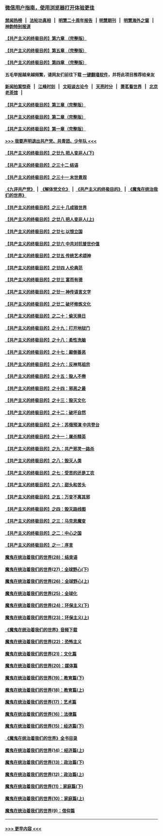 ### [微信用户指南，使用浏览器打开体验更佳](https://github.com/gfw-breaker/banned-news1/blob/master/indexes/wechat-guide.md?t=0)
#### [禁闻热榜](热点新闻.md?t=0)  &nbsp;&nbsp;|&nbsp;&nbsp; [法轮功真相](https://github.com/gfw-breaker/truth/blob/master/README.md?t=0) &nbsp;&nbsp;|&nbsp;&nbsp; [明慧二十周年报告](https://github.com/gfw-breaker/mh-reports/blob/master/README.md?t=0) &nbsp;&nbsp;|&nbsp;&nbsp;[明慧期刊](https://github.com/gfw-breaker/mh-qikan) &nbsp;&nbsp;|&nbsp;&nbsp; [明慧海外之窗](https://github.com/gfw-breaker/mh-news/blob/master/README.md?t=0) &nbsp;&nbsp;|&nbsp;&nbsp; [神韵特别报道](https://github.com/gfw-breaker/mh-news/blob/master/shenyun.md?t=0)
#### [【共产主义的终极目的】第六章 （完整版）](../pages/nsc422/n11428913.md?t=02031822) 
#### [【共产主义的终极目的】第五章 （完整版）](../pages/nsc422/n11428912.md?t=02031822) 
#### [【共产主义的终极目的】第四章 （完整版）](../pages/nsc422/n11428907.md?t=02031822) 
#### 五毛举报越来越频繁，请网友们前往下载 [一键翻墙软件](https://github.com/gfw-breaker/ssr-accounts)，并将此项目推荐给亲友
#### [新闻拍案惊奇](https://github.com/gfw-breaker/banned-news1/blob/master/pages/link4.md) &nbsp;&nbsp;|&nbsp;&nbsp; [江峰时刻](https://github.com/gfw-breaker/banned-news1/blob/master/pages/link4.md) &nbsp;&nbsp;|&nbsp;&nbsp; [文昭谈古论今](https://github.com/gfw-breaker/banned-news1/blob/master/pages/link4.md) &nbsp;&nbsp;|&nbsp;&nbsp; [天亮时分](https://github.com/gfw-breaker/banned-news1/blob/master/pages/link4.md) &nbsp;&nbsp;|&nbsp;&nbsp; [萧茗看世界](https://github.com/gfw-breaker/banned-news1/blob/master/pages/link4.md) &nbsp;&nbsp;|&nbsp;&nbsp; [北京老茶馆](https://github.com/gfw-breaker/banned-news1/blob/master/pages/link4.md) &nbsp;&nbsp;|&nbsp;&nbsp; 
#### [【共产主义的终极目的】第三章（完整版）](../pages/nsc422/n11428848.md?t=02031822) 
#### [【共产主义的终极目的】第二章（完整版）](../pages/nsc422/n11428831.md?t=02031822) 
#### [【共产主义的终极目的】第一章（完整版）](../pages/nsc422/n11417651.md?t=02031822) 
#### [>>> 我要声明退出共产党、共青团、少年队 <<<](https://github.com/begood0513/goodnews/blob/master/quit/letter.md) 
#### [【共产主义的终极目的】之廿九 把人变非人(下)](../pages/nsc422/n11344140.md?t=02031822) 
#### [【共产主义的终极目的】之三十二 结语](../pages/nsc422/n11360535.md?t=02031822) 
#### [【共产主义的终极目的】之三十一 末世景观](../pages/nsc422/n11351129.md?t=02031822) 
#### [《九评共产党》](https://github.com/begood0513/9ping.md/blob/master/README.md) &nbsp;|&nbsp; [《解体党文化》](../../../../jtdwh.md/blob/master/README.md)  &nbsp;|&nbsp; [《共产主义的终极目的》](../../../../gczydzjmd.md/blob/master/README.md) &nbsp;|&nbsp; [《魔鬼在统治我们的世界》](../../../../mgztzwmdsj.md/blob/master/README.md) 
#### [【共产主义的终极目的】之三十 几成狼世界](../pages/nsc422/n11348280.md?t=02031822) 
#### [【共产主义的终极目的】之廿八 把人变非人(上)](../pages/nsc422/n11340492.md?t=02031822) 
#### [【共产主义的终极目的】之廿七 以恨立国](../pages/nsc422/n11336944.md?t=02031822) 
#### [【共产主义的终极目的】之廿六 中共对抗普世价值](../pages/nsc422/n11324785.md?t=02031822) 
#### [【共产主义的终极目的】之廿五 传统艺术颂神](../pages/nsc422/n11296396.md?t=02031822) 
#### [【共产主义的终极目的】之廿四 人伦典范](../pages/nsc422/n11296397.md?t=02031822) 
#### [【共产主义的终极目的】之廿三 富而有德](../pages/nsc422/n11283598.md?t=02031822) 
#### [【共产主义的终极目的】之廿一 神传语言文字](../pages/nsc422/n11263265.md?t=02031822) 
#### [【共产主义的终极目的】之廿二 破坏修炼文化](../pages/nsc422/n11245728.md?t=02031822) 
#### [【共产主义的终极目的】之二十：偷天换日](../pages/nsc422/n11238846.md?t=02031822) 
#### [【共产主义的终极目的】之十九：打开地狱门](../pages/nsc422/n11206376.md?t=02031822) 
#### [【共产主义的终极目的】之十八：柔性洗脑](../pages/nsc422/n11199994.md?t=02031822) 
#### [【共产主义的终极目的】之十七：颠倒善恶](../pages/nsc422/n11179782.md?t=02031822) 
#### [【共产主义的终极目的】之十六：反神骂祖宗](../pages/nsc422/n11166798.md?t=02031822) 
#### [【共产主义的终极目的】之十五：毁人不倦](../pages/nsc422/n11166792.md?t=02031822) 
#### [【共产主义的终极目的】之十四：邪恶之最](../pages/nsc422/n11150249.md?t=02031822) 
#### [【共产主义的终极目的】之十三：毁灭文化](../pages/nsc422/n11135227.md?t=02031822) 
#### [【共产主义的终极目的】之十二：破坏自然](../pages/nsc422/n11135214.md?t=02031822) 
#### [【共产主义的终极目的】之十：苏俄预演 中共登台](../pages/nsc422/n11118424.md?t=02031822) 
#### [【共产主义的终极目的】之十一：屠杀精英](../pages/nsc422/n11118442.md?t=02031822) 
#### [【共产主义的终极目的】之九：共产邪灵一路杀](../pages/nsc422/n11114139.md?t=02031822) 
#### [【共产主义的终极目的】之八：毁灭人类](../pages/nsc422/n11108503.md?t=02031822) 
#### [【共产主义的终极目的】之七：受苦的还是工农](../pages/nsc422/n11101809.md?t=02031822) 
#### [【共产主义的终极目的】之六：甜头和苦头](../pages/nsc422/n11096971.md?t=02031822) 
#### [【共产主义的终极目的】之五：万变不离其邪](../pages/nsc422/n11091285.md?t=02031822) 
#### [【共产主义的终极目的】之四：毁灭路线图](../pages/nsc422/n11086284.md?t=02031822) 
#### [【共产主义的终极目的】之三：马克思魔变](../pages/nsc422/n11061941.md?t=02031822) 
#### [【共产主义的终极目的】之二：中心之国](../pages/nsc422/n11047728.md?t=02031822) 
#### [【共产主义的终极目的】之一：序言](../pages/nsc422/n11086077.md?t=02031822) 
#### [魔鬼在统治着我们的世界(28)：结束语](../pages/nsc422/n10936246.md?t=02031822) 
#### [魔鬼在统治着我们的世界(27)：全球野心(下)](../pages/nsc422/n10928319.md?t=02031822) 
#### [魔鬼在统治着我们的世界(26)：全球野心(上)](../pages/nsc422/n10900318.md?t=02031822) 
#### [魔鬼在统治着我们的世界(25)：全球化](../pages/nsc422/n10788205.md?t=02031822) 
#### [魔鬼在统治着我们的世界(24)：环保主义(下)](../pages/nsc422/n10695307.md?t=02031822) 
#### [魔鬼在统治着我们的世界(23)：环保主义(上)](../pages/nsc422/n10688613.md?t=02031822) 
#### [《魔鬼在统治着我们的世界》音频下载](../pages/nsc422/n10635553.md?t=02031822) 
#### [魔鬼在统治着我们的世界(22)：恐怖主义](../pages/nsc422/n10614727.md?t=02031822) 
#### [魔鬼在统治着我们的世界(21)：文化篇](../pages/nsc422/n10597706.md?t=02031822) 
#### [魔鬼在统治着我们的世界(20)：媒体篇](../pages/nsc422/n10586579.md?t=02031822) 
#### [魔鬼在统治着我们的世界(19)：教育篇(下)](../pages/nsc422/n10564808.md?t=02031822) 
#### [魔鬼在统治着我们的世界(18)：教育篇(上)](../pages/nsc422/n10526970.md?t=02031822) 
#### [魔鬼在统治着我们的世界(17)：艺术篇](../pages/nsc422/n10499093.md?t=02031822) 
#### [魔鬼在统治着我们的世界(16)：法律篇](../pages/nsc422/n10485969.md?t=02031822) 
#### [魔鬼在统治着我们的世界(15)：经济篇(下)](../pages/nsc422/n10469975.md?t=02031822) 
#### [《魔鬼在统治着我们的世界》全书目录](../pages/nsc422/n10464261.md?t=02031822) 
#### [魔鬼在统治着我们的世界(14)：经济篇(上)](../pages/nsc422/n10457370.md?t=02031822) 
#### [魔鬼在统治着我们的世界(13)：政治篇(下)](../pages/nsc422/n10448270.md?t=02031822) 
#### [魔鬼在统治着我们的世界(12)：政治篇(上)](../pages/nsc422/n10444576.md?t=02031822) 
#### [魔鬼在统治着我们的世界(11)：家庭篇(下)](../pages/nsc422/n10440961.md?t=02031822) 
#### [魔鬼在统治着我们的世界(10)：家庭篇(上)](../pages/nsc422/n10435448.md?t=02031822) 
#### [魔鬼在统治着我们的世界(9)：信仰篇](../pages/nsc422/n10432159.md?t=02031822) 

----
#### [ >>> 更早内容 <<< ](../indexes/nsc422-earlier.md)
